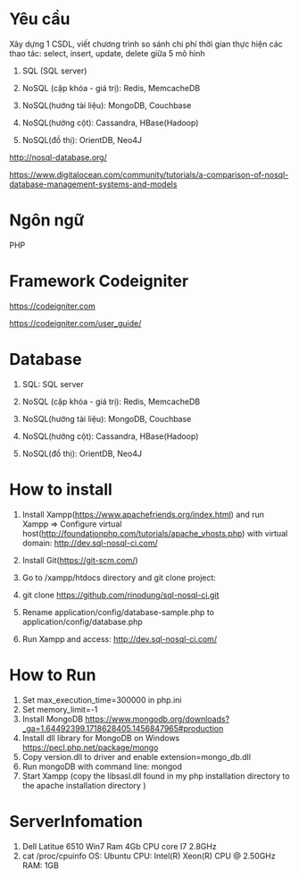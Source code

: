 # Yêu cầu
Xây dựng 1 CSDL, viết chương trình so sánh chi phí thời gian thực hiện các thao tác: select, insert, update, delete giữa 5 mô hình

1. SQL (SQL server)

2. NoSQL (cặp khóa - giá trị): Redis, MemcacheDB

3. NoSQL(hướng tài liệu): MongoDB, Couchbase

4. NoSQL(hướng cột): Cassandra, HBase(Hadoop)

5. NoSQL(đồ thị): OrientDB, Neo4J

http://nosql-database.org/

https://www.digitalocean.com/community/tutorials/a-comparison-of-nosql-database-management-systems-and-models
# Ngôn ngữ
PHP

# Framework Codeigniter
https://codeigniter.com

https://codeigniter.com/user_guide/


# Database

1. SQL: SQL server

2. NoSQL (cặp khóa - giá trị): Redis, MemcacheDB

3. NoSQL(hướng tài liệu): MongoDB, Couchbase

4. NoSQL(hướng cột): Cassandra, HBase(Hadoop)

5. NoSQL(đồ thị): OrientDB, Neo4J


# How to install
1. Install Xampp(https://www.apachefriends.org/index.html) and run Xampp
=> Configure virtual host(http://foundationphp.com/tutorials/apache_vhosts.php) with virtual domain: http://dev.sql-nosql-ci.com/

2. Install Git(https://git-scm.com/)

3. Go to /xampp/htdocs directory and git clone project:

4. git clone https://github.com/rinodung/sql-nosql-ci.git

5. Rename application/config/database-sample.php to application/config/database.php

6. Run Xampp and access: http://dev.sql-nosql-ci.com/


# How to Run
1. Set max_execution_time=300000 in php.ini
2. Set memory_limit=-1
3. Install MongoDB https://www.mongodb.org/downloads?_ga=1.64492399.1718628405.1456847965#production
4. Install dll library for MongoDB on Windows https://pecl.php.net/package/mongo
5. Copy version.dll to driver and enable extension=mongo_db.dll
6. Run mongoDB with command line: mongod
7. Start Xampp (copy the libsasl.dll found in my php installation directory to the apache installation directory )
 

# ServerInfomation
1. Dell Latitue 6510 Win7 Ram 4Gb CPU core I7 2.8GHz
2. cat  /proc/cpuinfo
OS: Ubuntu
CPU: Intel(R) Xeon(R) CPU @ 2.50GHz
RAM: 1GB
